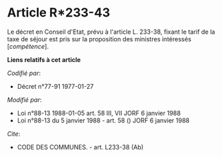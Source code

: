 # Article R*233-43

Le décret en Conseil d'Etat, prévu à l'article L. 233-38, fixant le tarif de la taxe de séjour est pris sur la proposition
des ministres intéressés [*compétence*].

**Liens relatifs à cet article**

_Codifié par_:

  - Décret n°77-91 1977-01-27

_Modifié par_:

  - Loi n°88-13 1988-01-05 art. 58 III, VII JORF 6 janvier 1988
  - Loi n°88-13 du 5 janvier 1988 - art. 58 () JORF 6 janvier 1988

_Cite_:

  - CODE DES COMMUNES. - art. L233-38 (Ab)
